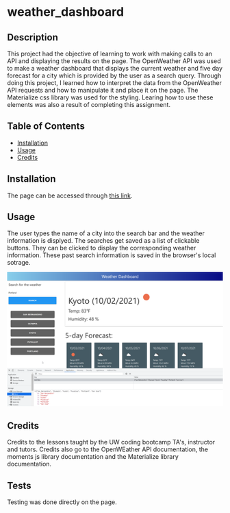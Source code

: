 # weather_dashboard
## Description
This project had the objective of learning to work with making calls to an API and displaying the results on the page. The OpenWeather API was used to make a weather dashboard that displays the current weather and five day forecast for a city which is provided by the user as a search query. Through doing this project, I learned how to interpret the data from the OpenWeather API requests and how to manipulate it and place it on the page. The Materialize css library was used for the styling. Learing how to use these elements was also a result of completing this assignment.
## Table of Contents 
- [Installation](#installation)
- [Usage](#usage)
- [Credits](#credits)
## Installation
The page can be accessed through [this link](https://jmarq019.github.io/weather_dashboard/).
## Usage
The user types the name of a city into the search bar and the weather information is displyed. The searches get saved as a list of clickable buttons. They can be clicked to display the corresponding weather information. These past search information is saved in the browser's local sotrage.

![a screenshot of my page](./assets/images/screenshot.png)

## Credits
Credits to the lessons taught by the UW coding bootcamp TA's, instructor and tutors. Credits also go to the OpenWEather API documentation, the moments js library documentation and the Materialize library documentation.
## Tests
Testing was done directly on the page.